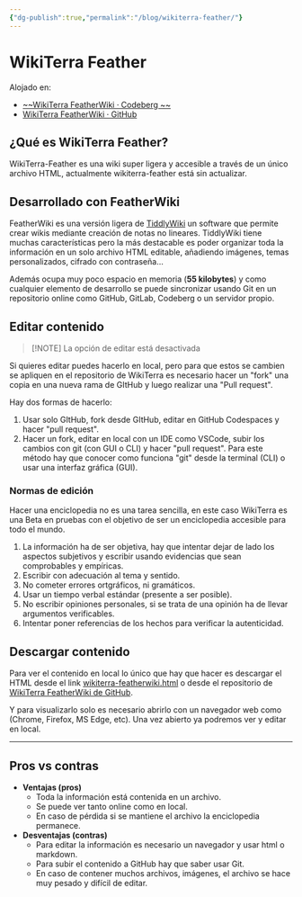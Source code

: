 ```yaml
---
{"dg-publish":true,"permalink":"/blog/wikiterra-feather/"}
---
```


# WikiTerra Feather

Alojado en:
- [~~WikiTerra FeatherWiki · Codeberg ~~](https://codeberg.org/curiosity432/wikiterra-featherwiki)
- [WikiTerra FeatherWiki · GitHub](https://github.com/Curiosity432/wikiterra-featherwiki)

## ¿Qué es WikiTerra Feather?
WikiTerra-Feather es una wiki super ligera y accesible a través de un único archivo HTML, actualmente wikiterra-feather está sin actualizar.

## Desarrollado con FeatherWiki
FeatherWiki es una versión ligera de [TiddlyWiki](https://tiddlywiki.com/) un software que permite crear wikis mediante creación de notas no lineares. TiddlyWiki tiene muchas características pero la más destacable es poder organizar toda la información en un solo archivo HTML editable, añadiendo imágenes, temas personalizados, cifrado con contraseña... 

Además ocupa muy poco espacio en memoria (**55 kilobytes**) y como cualquier elemento de desarrollo se puede sincronizar usando Git en un repositorio online como GitHub, GitLab, Codeberg o un servidor propio.

## Editar contenido

> [!NOTE] La opción de editar está desactivada

Si quieres editar puedes hacerlo en local, pero para que estos se cambien se apliquen en el repositorio de WikiTerra es necesario hacer un "fork" una copia en una nueva rama de GItHub y luego realizar una "Pull request".

Hay dos formas de hacerlo:
1. Usar solo GItHub, fork desde GItHub, editar en GitHub Codespaces y hacer "pull request".
2. Hacer un fork, editar en local con un IDE como VSCode, subir los cambios con git (con GUI o CLI) y  hacer "pull request". Para este método hay que conocer como funciona "git" desde la terminal (CLI) o usar una interfaz gráfica (GUI).

### Normas de edición
Hacer una enciclopedia no es una tarea sencilla, en este caso WikiTerra es una Beta en pruebas con el objetivo de ser un enciclopedia accesible para todo el mundo.
1. La información ha de ser objetiva, hay que intentar dejar de lado los aspectos subjetivos y escribir usando evidencias que sean comprobables y empíricas.
2. Escribir con adecuación al tema y sentido.
3. No cometer errores ortgráficos, ni gramáticos.
4. Usar un tiempo verbal estándar (presente a ser posible).
5. No escribir opiniones personales, si se trata de una opinión ha de llevar argumentos verificables.
6. Intentar poner referencias de los hechos para verificar la autenticidad.

## Descargar contenido
Para ver el contenido en local lo único que hay que hacer es descargar el HTML desde el link [wikiterra-featherwiki.html](https://raw.githubusercontent.com/Curiosity432/WikiTerra-TiddlyWiki/main/WikiTerra.html) o desde el repositorio de [WikiTerra FeatherWiki de GitHub](https://github.com/Curiosity432/wikiterra-featherwiki).

Y para visualizarlo solo es necesario abrirlo con un navegador web como (Chrome, Firefox, MS Edge, etc). Una vez abierto ya podremos ver y editar en local.

---

## Pros vs contras
- **Ventajas (pros)**
	- Toda la información está contenida en un archivo.
	- Se puede ver tanto online como en local.
	- En caso de pérdida si se mantiene el archivo la enciclopedia permanece.
- **Desventajas (contras)**
	- Para editar la información es necesario un navegador y usar html o markdown.
	- Para subir el contenido a GitHub hay que saber usar Git.
	- En caso de contener muchos archivos, imágenes, el archivo se hace muy pesado y difícil de editar.
